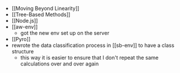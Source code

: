 - [[Moving Beyond Linearity]] 
- [[Tree-Based Methods]] 
- [[Node.js]] 
- [[aw-env]]
	- got the new env set up on the server
- [[Pyro]] 
- rewrote the data classification process in [[sb-env]] to have a class structure
	- this way it is easier to ensure that I don't repeat the same calculations over and over again